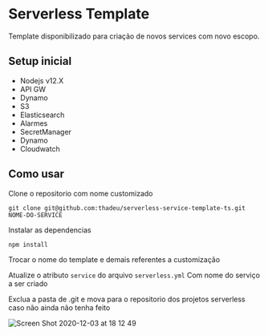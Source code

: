 # Serverless Template

Template disponibilizado para criação de novos services com novo escopo.

## Setup inicial

- Nodejs v12.X
- API GW
- Dynamo
- S3
- Elasticsearch
- Alarmes
- SecretManager
- Dynamo
- Cloudwatch

## Como usar

Clone o repositorio com nome customizado

`git clone git@github.com:thadeu/serverless-service-template-ts.git NOME-DO-SERVICE`

Instalar as dependencias

`npm install`

Trocar o nome do template e demais referentes a customização

Atualize o atributo `service` do arquivo `serverless.yml` Com nome do serviço a ser criado

Exclua a pasta de .git e mova para o repositorio dos projetos serverless caso não ainda não tenha feito

![Screen Shot 2020-12-03 at 18 12 49](https://user-images.githubusercontent.com/77889/101088977-3cb6a700-3593-11eb-8ab6-d63d42a0d18c.png)
